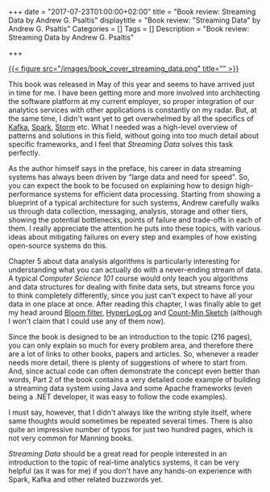 +++
date = "2017-07-23T01:00:00+02:00"
title = "Book review: Streaming Data by Andrew G. Psaltis"
displaytitle = "Book review: \"Streaming Data\" by Andrew G. Psaltis"
Categories = []
Tags = []
Description = "Book review: Streaming Data by Andrew G. Psaltis"

+++

[{{< figure src="/images/book_cover_streaming_data.png" title="" >}}](https://www.manning.com/books/streaming-data)

This book was released in May of this year and seems to have arrived just in time for me. I have been getting more and more involved into architecting the software platform at my current employer, so proper integration of our analytics services with other applications is constantly on my radar. But, at the same time, I didn't want yet to get overwhelmed by all the specifics of [Kafka](https://kafka.apache.org/), [Spark](https://spark.apache.org/), [Storm](http://storm.apache.org/) etc. What I needed was a high-level overview of patterns and solutions in this field, without going into too much detail about specific frameworks, and I feel that *Streaming Data* solves this task perfectly.

As the author himself says in the preface, his career in data streaming systems has always been driven by "large data and need for speed". So, you can expect the book to be focused on explaining how to design high-performance systems for efficient data processing. Starting from showing a blueprint of a typical architecture for such systems, Andrew carefully walks us through data collection, messaging, analysis, storage and other tiers, showing the potential bottlenecks, points of failure and trade-offs in each of them. I really appreciate the attention he puts into these topics, with various ideas about mitigating failures on every step and examples of how existing open-source systems do this.

Chapter 5 about data analysis algorithms is particularly interesting for understanding what you can actually do with a never-ending stream of data. A typical *Computer Science 101* course would only teach you algorithms and data structures for dealing with finite data sets, but streams force you to think completely differently, since you just can't expect to have all your data in one place at once. After reading this chapter, I was finally able to get my head around [Bloom filter](https://en.wikipedia.org/wiki/Bloom_filter), [HyperLogLog](https://en.wikipedia.org/wiki/HyperLogLog) and [Count-Min Sketch](https://en.wikipedia.org/wiki/Count%E2%80%93min_sketch) (although I won't claim that I could use any of them now).

Since the book is designed to be an introduction to the topic (216 pages), you can only explain so much for every problem area, and therefore there are a lot of links to other books, papers and articles. So, whenever a reader needs more detail, there is plenty of suggestions of where to start from. And, since actual code can often demonstrate the concept even better than words, Part 2 of the book contains a very detailed code example of building a streaming data system using Java and some Apache frameworks (even being a .NET developer, it was easy to follow the code examples).

I must say, however, that I didn't always like the writing style itself, where same thoughts would sometimes be repeated several times. There is also quite an impressive number of typos for just two hundred pages, which is not very common for Manning books.

*Streaming Data* should be a great read for people interested in an introduction to the topic of real-time analytics systems, it can be very helpful (as it was for me) if you don't have any hands-on experience with Spark, Kafka and other related buzzwords yet.